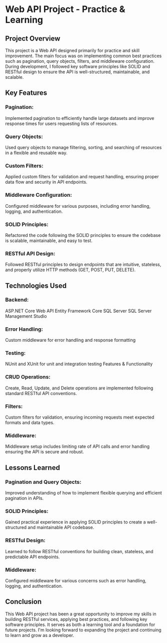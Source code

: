 # **Web API Project - Practice & Learning**

## Project Overview
This project is a Web API designed primarily for practice and skill improvement. The main focus was on implementing common best practices such as pagination, query objects, filters, and middleware configuration. During development, I followed key software principles like SOLID and RESTful design to ensure the API is well-structured, maintainable, and scalable.

## Key Features
### Pagination: 
Implemented pagination to efficiently handle large datasets and improve response times for users requesting lists of resources.
### Query Objects: 
Used query objects to manage filtering, sorting, and searching of resources in a flexible and reusable way.
### Custom Filters: 
Applied custom filters for validation and request handling, ensuring proper data flow and security in API endpoints.
### Middleware Configuration: 
Configured middleware for various purposes, including error handling, logging, and authentication.
### SOLID Principles: 
Refactored the code following the SOLID principles to ensure the codebase is scalable, maintainable, and easy to test.
### RESTful API Design: 
Followed RESTful principles to design endpoints that are intuitive, stateless, and properly utilize HTTP methods (GET, POST, PUT, DELETE).
## Technologies Used
### **Backend:**
ASP.NET Core Web API
Entity Framework Core
SQL Server
SQL Server Management Studio
### **Error Handling:**
Custom middleware for error handling and response formatting
### **Testing:**
NUnit and XUnit for unit and integration testing
Features & Functionality
### **CRUD Operations:**
Create, Read, Update, and Delete operations are implemented following standard RESTful API conventions.
### **Filters:**
Custom filters for validation, ensuring incoming requests meet expected formats and data types.
### **Middleware:**
Middleware setup includes limiting rate of API calls and error handling ensuring the API is secure and robust.
## Lessons Learned
### Pagination and Query Objects: 
Improved understanding of how to implement flexible querying and efficient pagination in APIs.
### SOLID Principles: 
Gained practical experience in applying SOLID principles to create a well-structured and maintainable API codebase.
### RESTful Design: 
Learned to follow RESTful conventions for building clean, stateless, and predictable API endpoints.
### Middleware: 
Configured middleware for various concerns such as error handling, logging, and authentication.
## Conclusion
This Web API project has been a great opportunity to improve my skills in building RESTful services, applying best practices, and following key software principles. It serves as both a learning tool and a foundation for future projects. I'm looking forward to expanding the project and continuing to learn and grow as a developer.
